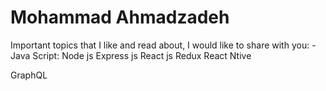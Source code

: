 # Mohammad Ahmadzadeh
Important topics that I like and read about, I would like to share with you:
-Java Script:
Node js
Express js
React js
Redux
React Ntive

GraphQL